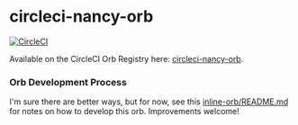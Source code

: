 # circleci-nancy-orb

[![CircleCI](https://circleci.com/gh/sonatype-nexus-community/circleci-nancy-orb.svg?style=svg)](https://circleci.com/gh/sonatype-nexus-community/circleci-nancy-orb)

Available on the CircleCI Orb Registry here: [circleci-nancy-orb](https://circleci.com/orbs/registry/orb/sonatype-nexus-community/circleci-nancy-orb).
### Orb Development Process

  I'm sure there are better ways, but for now, see this [inline-orb/README.md](inline-orb/README.md)
  for notes on how to develop this orb. Improvements welcome!
